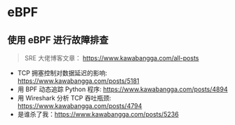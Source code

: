 # eBPF

## 使用 eBPF 进行故障排查

> SRE 大佬博客文章： https://www.kawabangga.com/all-posts

- TCP 拥塞控制对数据延迟的影响: https://www.kawabangga.com/posts/5181
- 用 BPF 动态追踪 Python 程序: https://www.kawabangga.com/posts/4894
- 用 Wireshark 分析 TCP 吞吐瓶颈: https://www.kawabangga.com/posts/4794
- 是谁杀了我：https://www.kawabangga.com/posts/5236
